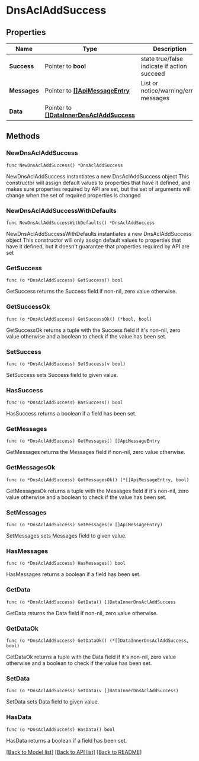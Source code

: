 # DnsAclAddSuccess

## Properties

Name | Type | Description | Notes
------------ | ------------- | ------------- | -------------
**Success** | Pointer to **bool** | state true/false indicate if action succeed | [optional] 
**Messages** | Pointer to [**[]ApiMessageEntry**](ApiMessageEntry.md) | List or notice/warning/error messages | [optional] 
**Data** | Pointer to [**[]DataInnerDnsAclAddSuccess**](DataInnerDnsAclAddSuccess.md) |  | [optional] 

## Methods

### NewDnsAclAddSuccess

`func NewDnsAclAddSuccess() *DnsAclAddSuccess`

NewDnsAclAddSuccess instantiates a new DnsAclAddSuccess object
This constructor will assign default values to properties that have it defined,
and makes sure properties required by API are set, but the set of arguments
will change when the set of required properties is changed

### NewDnsAclAddSuccessWithDefaults

`func NewDnsAclAddSuccessWithDefaults() *DnsAclAddSuccess`

NewDnsAclAddSuccessWithDefaults instantiates a new DnsAclAddSuccess object
This constructor will only assign default values to properties that have it defined,
but it doesn't guarantee that properties required by API are set

### GetSuccess

`func (o *DnsAclAddSuccess) GetSuccess() bool`

GetSuccess returns the Success field if non-nil, zero value otherwise.

### GetSuccessOk

`func (o *DnsAclAddSuccess) GetSuccessOk() (*bool, bool)`

GetSuccessOk returns a tuple with the Success field if it's non-nil, zero value otherwise
and a boolean to check if the value has been set.

### SetSuccess

`func (o *DnsAclAddSuccess) SetSuccess(v bool)`

SetSuccess sets Success field to given value.

### HasSuccess

`func (o *DnsAclAddSuccess) HasSuccess() bool`

HasSuccess returns a boolean if a field has been set.

### GetMessages

`func (o *DnsAclAddSuccess) GetMessages() []ApiMessageEntry`

GetMessages returns the Messages field if non-nil, zero value otherwise.

### GetMessagesOk

`func (o *DnsAclAddSuccess) GetMessagesOk() (*[]ApiMessageEntry, bool)`

GetMessagesOk returns a tuple with the Messages field if it's non-nil, zero value otherwise
and a boolean to check if the value has been set.

### SetMessages

`func (o *DnsAclAddSuccess) SetMessages(v []ApiMessageEntry)`

SetMessages sets Messages field to given value.

### HasMessages

`func (o *DnsAclAddSuccess) HasMessages() bool`

HasMessages returns a boolean if a field has been set.

### GetData

`func (o *DnsAclAddSuccess) GetData() []DataInnerDnsAclAddSuccess`

GetData returns the Data field if non-nil, zero value otherwise.

### GetDataOk

`func (o *DnsAclAddSuccess) GetDataOk() (*[]DataInnerDnsAclAddSuccess, bool)`

GetDataOk returns a tuple with the Data field if it's non-nil, zero value otherwise
and a boolean to check if the value has been set.

### SetData

`func (o *DnsAclAddSuccess) SetData(v []DataInnerDnsAclAddSuccess)`

SetData sets Data field to given value.

### HasData

`func (o *DnsAclAddSuccess) HasData() bool`

HasData returns a boolean if a field has been set.


[[Back to Model list]](../README.md#documentation-for-models) [[Back to API list]](../README.md#documentation-for-api-endpoints) [[Back to README]](../README.md)


